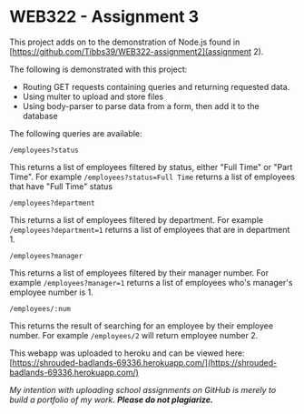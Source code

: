 # WEB322 - Assignment 3

This project adds on to the demonstration of Node.js found in [https://github.com/Tibbs39/WEB322-assignment2](assignment 2). 

The following is demonstrated with this project:
- Routing GET requests containing queries and returning requested data. 
- Using multer to upload and store files
- Using body-parser to parse data from a form, then add it to the database

The following queries are available:
```
/employees?status
```
This returns a list of employees filtered by status, either "Full Time" or "Part Time". For example `/employees?status=Full Time` returns a list of employees that have "Full Time" status

```
/employees?department
```
This returns a list of employees filtered by department. For example `/employees?department=1` returns a list of employees that are in department 1.

```
/employees?manager
```
This returns a list of employees filtered by their manager number. For example `/employees?manager=1` returns a list of employees who's manager's employee number is 1.

```
/employees/:num
```
This returns the result of searching for an employee by their employee number. For example `/employees/2` will return employee number 2.

This webapp was uploaded to heroku and can be viewed here: [https://shrouded-badlands-69336.herokuapp.com/](https://shrouded-badlands-69336.herokuapp.com/)

*My intention with uploading school assignments on GitHub is merely to build a portfolio of my work.* **_Please do not plagiarize._**
